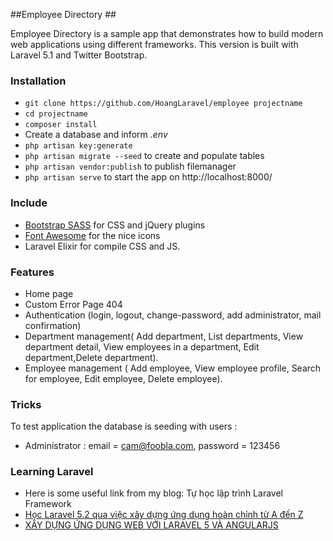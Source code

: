 ##Employee Directory ##

Employee Directory is a sample app that demonstrates how to build modern web applications using different frameworks. This version is built with Laravel 5.1 and Twitter Bootstrap.

### Installation ###

* `git clone https://github.com/HoangLaravel/employee projectname`
* `cd projectname`
* `composer install`
* Create a database and inform *.env*
* `php artisan key:generate`
* `php artisan migrate --seed` to create and populate tables
* `php artisan vendor:publish` to publish filemanager
* `php artisan serve` to start the app on http://localhost:8000/

### Include ###

* [Bootstrap SASS](http://getbootstrap.com) for CSS and jQuery plugins
* [Font Awesome](http://fortawesome.github.io/Font-Awesome) for the nice icons
* Laravel Elixir for compile CSS and JS.

### Features ###

* Home page
* Custom Error Page 404
* Authentication (login, logout, change-password, add administrator, mail confirmation)
* Department management( Add department, List departments, View department detail, View employees in a department, Edit department,Delete department).
* Employee management ( Add employee, View employee profile, Search for employee, Edit employee, Delete employee).

### Tricks ###

To test application the database is seeding with users :

* Administrator : email = cam@foobla.com, password = 123456
### Learning Laravel ###

* Here is some useful link from my blog: Tự học lập trình Laravel Framework
* [Học Laravel 5.2 qua việc xây dựng ứng dụng hoàn chỉnh từ A đến Z](http://laravel-php.com/series/build-web-app-laravel-5-va-angularjs/) 
* [XÂY DỰNG ỨNG DỤNG WEB VỚI LARAVEL 5 VÀ ANGULARJS](http://laravel-php.com/series/hoc-laravel-5-2-xay-dung-ung-dung-hoan-chinh/) 
